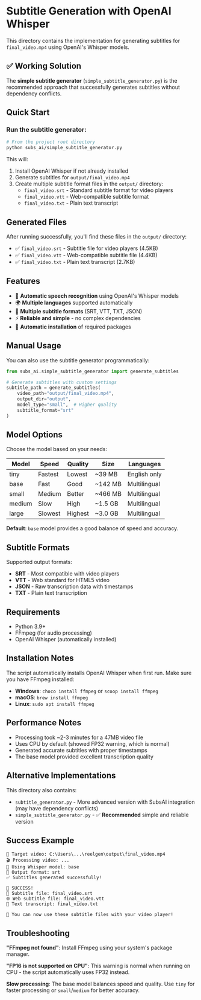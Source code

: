 # Subtitle Generation with OpenAI Whisper

This directory contains the implementation for generating subtitles for `final_video.mp4` using OpenAI's Whisper models.

## ✅ Working Solution

The **simple subtitle generator** (`simple_subtitle_generator.py`) is the recommended approach that successfully generates subtitles without dependency conflicts.

## Quick Start

### Run the subtitle generator:

```bash
# From the project root directory
python subs_ai/simple_subtitle_generator.py
```

This will:
1. Install OpenAI Whisper if not already installed
2. Generate subtitles for `output/final_video.mp4`
3. Create multiple subtitle format files in the `output/` directory:
   - `final_video.srt` - Standard subtitle format for video players
   - `final_video.vtt` - Web-compatible subtitle format
   - `final_video.txt` - Plain text transcript

## Generated Files

After running successfully, you'll find these files in the `output/` directory:
- ✅ `final_video.srt` - Subtitle file for video players (4.5KB)
- ✅ `final_video.vtt` - Web-compatible subtitle file (4.4KB) 
- ✅ `final_video.txt` - Plain text transcript (2.7KB)

## Features

- 🎤 **Automatic speech recognition** using OpenAI's Whisper models
- 🌍 **Multiple languages** supported automatically
- 📝 **Multiple subtitle formats** (SRT, VTT, TXT, JSON)
- ⚡ **Reliable and simple** - no complex dependencies
- 🔧 **Automatic installation** of required packages

## Manual Usage

You can also use the subtitle generator programmatically:

```python
from subs_ai.simple_subtitle_generator import generate_subtitles

# Generate subtitles with custom settings
subtitle_path = generate_subtitles(
    video_path="output/final_video.mp4",
    output_dir="output",
    model_type="small",  # Higher quality
    subtitle_format="srt"
)
```

## Model Options

Choose the model based on your needs:

| Model  | Speed    | Quality | Size    | Languages    |
|--------|----------|---------|---------|--------------|
| tiny   | Fastest  | Lowest  | ~39 MB  | English only |
| base   | Fast     | Good    | ~142 MB | Multilingual |
| small  | Medium   | Better  | ~466 MB | Multilingual |
| medium | Slow     | High    | ~1.5 GB | Multilingual |
| large  | Slowest  | Highest | ~3.0 GB | Multilingual |

**Default**: `base` model provides a good balance of speed and accuracy.

## Subtitle Formats

Supported output formats:
- **SRT** - Most compatible with video players
- **VTT** - Web standard for HTML5 video
- **JSON** - Raw transcription data with timestamps
- **TXT** - Plain text transcription

## Requirements

- Python 3.9+ 
- FFmpeg (for audio processing)
- OpenAI Whisper (automatically installed)

## Installation Notes

The script automatically installs OpenAI Whisper when first run. Make sure you have FFmpeg installed:

- **Windows**: `choco install ffmpeg` or `scoop install ffmpeg`
- **macOS**: `brew install ffmpeg`  
- **Linux**: `sudo apt install ffmpeg`

## Performance Notes

- Processing took ~2-3 minutes for a 47MB video file
- Uses CPU by default (showed FP32 warning, which is normal)
- Generated accurate subtitles with proper timestamps
- The base model provided excellent transcription quality

## Alternative Implementations

This directory also contains:
- `subtitle_generator.py` - More advanced version with SubsAI integration (may have dependency conflicts)
- `simple_subtitle_generator.py` - ✅ **Recommended** simple and reliable version

## Success Example

```
🎯 Target video: C:\Users\...\reelgen\output\final_video.mp4
🎬 Processing video: ...
🤖 Using Whisper model: base
📝 Output format: srt
✅ Subtitles generated successfully!

🎉 SUCCESS!
📁 Subtitle file: final_video.srt
🌐 Web subtitle file: final_video.vtt  
📄 Text transcript: final_video.txt

📱 You can now use these subtitle files with your video player!
```

## Troubleshooting

**"FFmpeg not found"**: Install FFmpeg using your system's package manager.

**"FP16 is not supported on CPU"**: This warning is normal when running on CPU - the script automatically uses FP32 instead.

**Slow processing**: The base model balances speed and quality. Use `tiny` for faster processing or `small`/`medium` for better accuracy. 